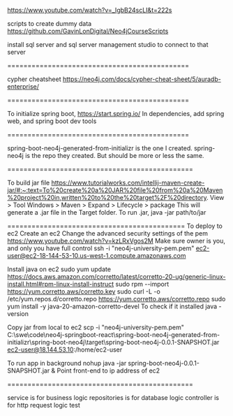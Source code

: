 https://www.youtube.com/watch?v=_IgbB24scLI&t=222s

scripts to create dummy data
https://github.com/GavinLonDigital/Neo4jCourseScripts

install sql server and sql server management studio to connect to that server

=============================================

cypher cheatsheet https://neo4j.com/docs/cypher-cheat-sheet/5/auradb-enterprise/

=============================================

To initialize spring boot, https://start.spring.io/
In dependencies, add spring web, and spring boot dev tools

=============================================

spring-boot-neo4j-generated-from-initializr is the one I created.
spring-neo4j is the repo they created. But should be more or less the same.

==============================================

To build jar file https://www.tutorialworks.com/intellij-maven-create-jar/#:~:text=To%20create%20a%20JAR%20file%20from%20a%20Maven%20project%20in,written%20to%20the%20target%2F%20directory.
View > Tool Windows > Maven > Expand <Project Folder> > Lifecycle > package
This will generate a .jar file in the Target folder.
To run .jar, 
  java -jar path/to/jar


============================================
To deploy to ec2
Create an ec2
Change the advanced security settings of the pem
https://www.youtube.com/watch?v=kzLRxVgos2M
Make sure owner is you, and only you have full control
  ssh -i "neo4j-university-pem.pem" ec2-user@ec2-18-144-53-10.us-west-1.compute.amazonaws.com

Install java on ec2
sudo yum update
https://docs.aws.amazon.com/corretto/latest/corretto-20-ug/generic-linux-install.html#rpm-linux-install-instruct
  sudo rpm --import https://yum.corretto.aws/corretto.key
  sudo curl -L -o /etc/yum.repos.d/corretto.repo https://yum.corretto.aws/corretto.repo
  sudo yum install -y java-20-amazon-corretto-devel
To check if it installed
  java -version

Copy jar from local to ec2
  scp -i "neo4j-university-pem.pem" C:\swe\code\neo4j-springboot-react\spring-boot-neo4j-generated-from-initializr\spring-boot-neo4j\target\spring-boot-neo4j-0.0.1-SNAPSHOT.jar ec2-user@18.144.53.10:/home/ec2-user

To run app in background
  nohup java -jar spring-boot-neo4j-0.0.1-SNAPSHOT.jar &
Point front-end to ip address of ec2

==============================================

service is for business logic
repositories is for database logic
controller is for http request logic
test